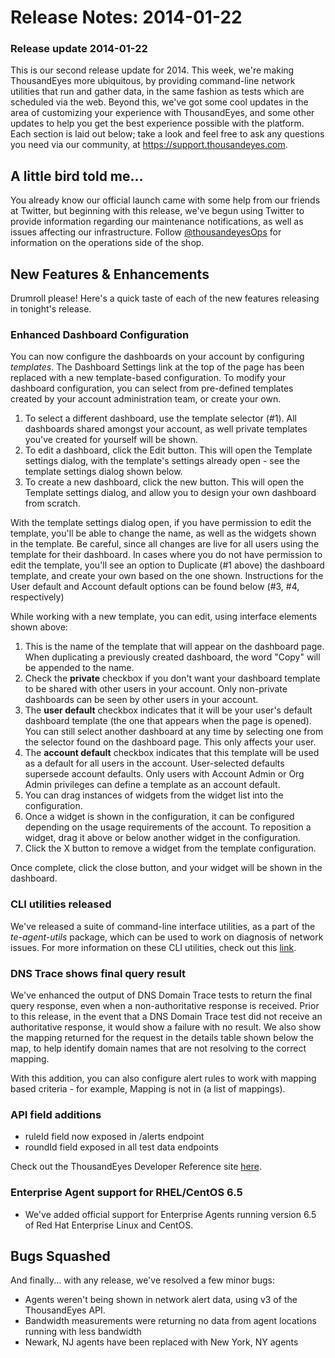 # Release Notes: 2014-01-22

### Release update 2014-01-22

This is our second release update for 2014.  This week, we're making ThousandEyes more ubiquitous, by providing command-line network utilities that run and gather data, in the same fashion as tests which are scheduled via the web.  Beyond this, we've got some cool updates in the area of customizing your experience with ThousandEyes, and some other updates to help you get the best experience possible with the platform.  Each section is laid out below; take a look and feel free to ask any questions you need via our community, at https://support.thousandeyes.com.

##   A little bird told me...

You already know our official launch came with some help from our friends at Twitter, but beginning with this release, we've begun using Twitter to provide information regarding our maintenance notifications, as well as issues affecting our infrastructure.  Follow [@thousandeyesOps](http://twitter.com/thousandeyesops) for information on the operations side of the shop.

##  New Features & Enhancements

Drumroll please! Here's a quick taste of each of the new features releasing in tonight's release.

### Enhanced Dashboard Configuration

You can now configure the dashboards on your account by configuring _templates_.  The Dashboard Settings link at the top of the page has been replaced with a new template-based configuration.  To modify your dashboard configuration, you can select from pre-defined templates created by your account administration team, or create your own.  

1. To select a different dashboard, use the template selector \(\#1\).  All dashboards shared amongst your account, as well private templates you've created for yourself will be shown.
2. To edit a dashboard, click the Edit button.  This will open the Template settings dialog, with the template's settings already open - see the template settings dialog shown below.
3. To create a new dashboard, click the new button.  This will open the Template settings dialog, and allow you to design your own dashboard from scratch.

With the template settings dialog open, if you have permission to edit the template, you'll be able to change the name, as well as the widgets shown in the template.  Be careful, since all changes are live for all users using the template for their dashboard.  In cases where you do not have permission to edit the template, you'll see an option to Duplicate \(\#1 above\) the dashboard template, and create your own based on the one shown.  Instructions for the User default and Account default options can be found below \(\#3, \#4, respectively\)

While working with a new template, you can edit, using interface elements shown above:

1. This is the name of the template that will appear on the dashboard page.  When duplicating a previously created dashboard, the word "Copy" will be appended to the name.  
2. Check the **private** checkbox if you don't want your dashboard template to be shared with other users in your account.  Only non-private dashboards can be seen by other users in your account.
3. The **user default** checkbox indicates that it will be your user's default dashboard template \(the one that appears when the page is opened\).  You can still select another dashboard at any time by selecting one from the selector found on the dashboard page.  This only affects your user.
4. The **account default** checkbox indicates that this template will be used as a default for all users in the account.  User-selected defaults supersede account defaults.   Only users with Account Admin or Org Admin privileges can define a template as an account default.
5. You can drag instances of widgets from the widget list into the configuration.  
6. Once a widget is shown in the configuration, it can be configured depending on the usage requirements of the account.  To reposition a widget, drag it above or below another widget in the configuration.
7. Click the X button to remove a widget from the template configuration.

Once complete, click the close button, and your widget will be shown in the dashboard.

### CLI utilities released

We've released a suite of command-line interface utilities, as a part of the _te-agent-utils_ package, which can be used to work on diagnosis of network issues.  For more information on these CLI utilities, check out this [link](https://success.thousandeyes.com/ViewArticle?articleIdParam=kA0E0000000CmoAKAS).

### DNS Trace shows final query result

We've enhanced the output of DNS Domain Trace tests to return the final query response, even when a non-authoritative response is received.  Prior to this release, in the event that a DNS Domain Trace test did not receive an authoritative response, it would show a failure with no result.  We also show the mapping returned for the request in the details table shown below the map, to help identify domain names that are not resolving to the correct mapping.

With this addition, you can also configure alert rules to work with mapping based criteria - for example, Mapping is not in \(a list of mappings\).

### API field additions

* ruleId field now exposed in /alerts endpoint
* roundId field exposed in all test data endpoints

Check out the ThousandEyes Developer Reference site [here](http://developer.thousandeyes.com/).

### Enterprise Agent support for RHEL/CentOS 6.5

* We've added official support for Enterprise Agents running version 6.5 of Red Hat Enterprise Linux and CentOS.

## Bugs Squashed

And finally... with any release, we've resolved a few minor bugs:

* Agents weren't being shown in network alert data, using v3 of the ThousandEyes API.
* Bandwidth measurements were returning no data from agent locations running with less bandwidth
* Newark, NJ agents have been replaced with New York, NY agents

